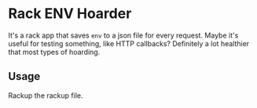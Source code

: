 
# Rack ENV Hoarder

It's a rack app that saves `env` to a json file for every request. Maybe it's useful for testing
something, like HTTP callbacks? Definitely a lot healthier that most types of hoarding.

## Usage

Rackup the rackup file.


